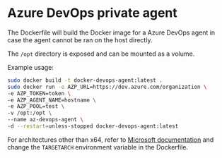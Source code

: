 # Azure DevOps private agent

The Dockerfile will build the Docker image for a Azure DevOps agent in case the agent cannot be ran on the host directly.

The `/opt` directory is exposed and can be mounted as a volume.

Example usage:

```bash
sudo docker build -t docker-devops-agent:latest .
sudo docker run -e AZP_URL=https://dev.azure.com/organization \
-e AZP_TOKEN=token \
-e AZP_AGENT_NAME=hostname \
-e AZP_POOL=test \
-v /opt:/opt \
--name az-devops-agent \
-d --restart=unless-stopped docker-devops-agent:latest
```

For architectures other than x64, refer to [Microsoft documentation](https://learn.microsoft.com/en-us/azure/devops/pipelines/agents/docker?view=azure-devops#create-and-build-the-dockerfile-1) and change the `TARGETARCH` environment variable in the Dockerfile.
